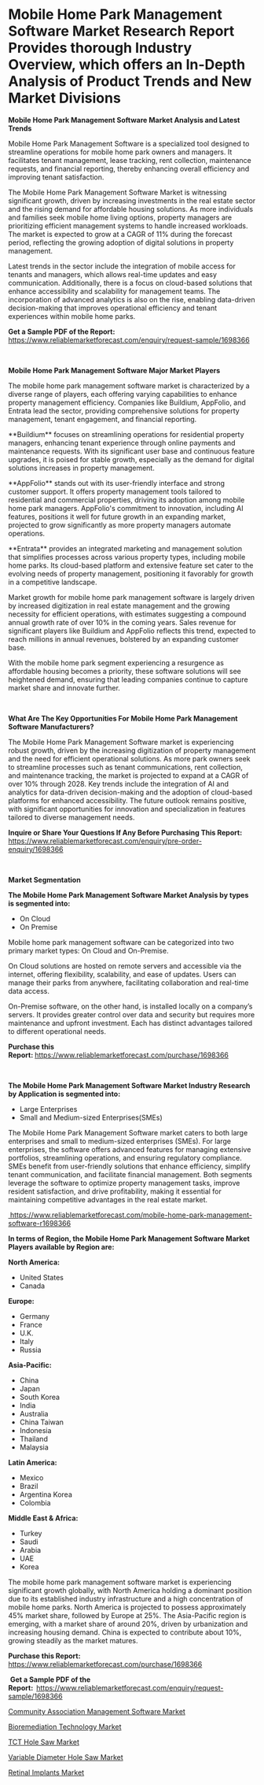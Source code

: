 <p><h1>Mobile Home Park Management Software Market Research Report Provides thorough Industry Overview, which offers an In-Depth Analysis of Product Trends and New Market Divisions</h1></p><p><strong>Mobile Home Park Management Software Market Analysis and Latest Trends</strong></p>
<p><p>Mobile Home Park Management Software is a specialized tool designed to streamline operations for mobile home park owners and managers. It facilitates tenant management, lease tracking, rent collection, maintenance requests, and financial reporting, thereby enhancing overall efficiency and improving tenant satisfaction. </p><p>The Mobile Home Park Management Software Market is witnessing significant growth, driven by increasing investments in the real estate sector and the rising demand for affordable housing solutions. As more individuals and families seek mobile home living options, property managers are prioritizing efficient management systems to handle increased workloads. The market is expected to grow at a CAGR of 11% during the forecast period, reflecting the growing adoption of digital solutions in property management. </p><p>Latest trends in the sector include the integration of mobile access for tenants and managers, which allows real-time updates and easy communication. Additionally, there is a focus on cloud-based solutions that enhance accessibility and scalability for management teams. The incorporation of advanced analytics is also on the rise, enabling data-driven decision-making that improves operational efficiency and tenant experiences within mobile home parks.</p></p>
<p><strong>Get a Sample PDF of the Report:&nbsp;</strong> <a href="https://www.reliablemarketforecast.com/enquiry/request-sample/1698366?utm_campaign=1117&utm_medium=2&utm_source=Github&utm_content=ia&utm_term=20102024&utm_id=mobile-home-park-management-software">https://www.reliablemarketforecast.com/enquiry/request-sample/1698366</a></p>
<p>&nbsp;</p>
<p><strong>Mobile Home Park Management Software Major Market Players</strong></p>
<p><p>The mobile home park management software market is characterized by a diverse range of players, each offering varying capabilities to enhance property management efficiency. Companies like Buildium, AppFolio, and Entrata lead the sector, providing comprehensive solutions for property management, tenant engagement, and financial reporting.</p><p>**Buildium** focuses on streamlining operations for residential property managers, enhancing tenant experience through online payments and maintenance requests. With its significant user base and continuous feature upgrades, it is poised for stable growth, especially as the demand for digital solutions increases in property management.</p><p>**AppFolio** stands out with its user-friendly interface and strong customer support. It offers property management tools tailored to residential and commercial properties, driving its adoption among mobile home park managers. AppFolio's commitment to innovation, including AI features, positions it well for future growth in an expanding market, projected to grow significantly as more property managers automate operations.</p><p>**Entrata** provides an integrated marketing and management solution that simplifies processes across various property types, including mobile home parks. Its cloud-based platform and extensive feature set cater to the evolving needs of property management, positioning it favorably for growth in a competitive landscape.</p><p>Market growth for mobile home park management software is largely driven by increased digitization in real estate management and the growing necessity for efficient operations, with estimates suggesting a compound annual growth rate of over 10% in the coming years. Sales revenue for significant players like Buildium and AppFolio reflects this trend, expected to reach millions in annual revenues, bolstered by an expanding customer base.</p><p>With the mobile home park segment experiencing a resurgence as affordable housing becomes a priority, these software solutions will see heightened demand, ensuring that leading companies continue to capture market share and innovate further.</p></p>
<p>&nbsp;</p>
<p><strong>What Are The Key Opportunities For Mobile Home Park Management Software Manufacturers?</strong></p>
<p><p>The Mobile Home Park Management Software market is experiencing robust growth, driven by the increasing digitization of property management and the need for efficient operational solutions. As more park owners seek to streamline processes such as tenant communications, rent collection, and maintenance tracking, the market is projected to expand at a CAGR of over 10% through 2028. Key trends include the integration of AI and analytics for data-driven decision-making and the adoption of cloud-based platforms for enhanced accessibility. The future outlook remains positive, with significant opportunities for innovation and specialization in features tailored to diverse management needs.</p></p>
<p><strong>Inquire or Share Your Questions If Any Before Purchasing This Report:</strong> <a href="https://www.reliablemarketforecast.com/enquiry/pre-order-enquiry/1698366?utm_campaign=1117&utm_medium=2&utm_source=Github&utm_content=ia&utm_term=20102024&utm_id=mobile-home-park-management-software">https://www.reliablemarketforecast.com/enquiry/pre-order-enquiry/1698366</a></p>
<p>&nbsp;</p>
<p><strong>Market Segmentation</strong></p>
<p><strong>The Mobile Home Park Management Software Market Analysis by types is segmented into:</strong></p>
<p><ul><li>On Cloud</li><li>On Premise</li></ul></p>
<p><p>Mobile home park management software can be categorized into two primary market types: On Cloud and On-Premise. </p><p>On Cloud solutions are hosted on remote servers and accessible via the internet, offering flexibility, scalability, and ease of updates. Users can manage their parks from anywhere, facilitating collaboration and real-time data access. </p><p>On-Premise software, on the other hand, is installed locally on a company’s servers. It provides greater control over data and security but requires more maintenance and upfront investment. Each has distinct advantages tailored to different operational needs.</p></p>
<p><strong>Purchase this Report:&nbsp;</strong><a href="https://www.reliablemarketforecast.com/purchase/1698366?utm_campaign=1117&utm_medium=2&utm_source=Github&utm_content=ia&utm_term=20102024&utm_id=mobile-home-park-management-software">https://www.reliablemarketforecast.com/purchase/1698366</a></p>
<p>&nbsp;</p>
<p><strong>The Mobile Home Park Management Software Market Industry Research by Application is segmented into:</strong></p>
<p><ul><li>Large Enterprises</li><li>Small and Medium-sized Enterprises(SMEs)</li></ul></p>
<p><p>The Mobile Home Park Management Software market caters to both large enterprises and small to medium-sized enterprises (SMEs). For large enterprises, the software offers advanced features for managing extensive portfolios, streamlining operations, and ensuring regulatory compliance. SMEs benefit from user-friendly solutions that enhance efficiency, simplify tenant communication, and facilitate financial management. Both segments leverage the software to optimize property management tasks, improve resident satisfaction, and drive profitability, making it essential for maintaining competitive advantages in the real estate market.</p></p>
<p><a href="https://www.reliablemarketforecast.com/mobile-home-park-management-software-r1698366?utm_campaign=1117&utm_medium=2&utm_source=Github&utm_content=ia&utm_term=20102024&utm_id=mobile-home-park-management-software">&nbsp;https://www.reliablemarketforecast.com/mobile-home-park-management-software-r1698366</a></p>
<p><strong>In terms of Region, the Mobile Home Park Management Software Market Players available by Region are:</strong></p>
<p>
    <p> <strong> North America: </strong>
        <ul>
            <li>United States</li>
            <li>Canada</li>
        </ul>
        </p> 
    <p> <strong> Europe: </strong>
        <ul>
            <li>Germany</li>
            <li>France</li>
            <li>U.K.</li>
            <li>Italy</li>
            <li>Russia</li>
        </ul>
        </p> 
    <p> <strong> Asia-Pacific: </strong>
        <ul>
            <li>China</li>
            <li>Japan</li>
            <li>South Korea</li>
            <li>India</li>
            <li>Australia</li>
            <li>China Taiwan</li>
            <li>Indonesia</li>
            <li>Thailand</li>
            <li>Malaysia</li>
        </ul>
        </p> 
    <p> <strong> Latin America: </strong>
        <ul>
            <li>Mexico</li>
            <li>Brazil</li>
            <li>Argentina Korea</li>
            <li>Colombia</li>
        </ul>
        </p> 
    <p> <strong> Middle East & Africa: </strong>
        <ul>
            <li>Turkey</li>
            <li>Saudi</li>
            <li>Arabia</li>
            <li>UAE</li>
            <li>Korea</li>
        </ul>
    </p>
    </p>
<p><p>The mobile home park management software market is experiencing significant growth globally, with North America holding a dominant position due to its established industry infrastructure and a high concentration of mobile home parks. North America is projected to possess approximately 45% market share, followed by Europe at 25%. The Asia-Pacific region is emerging, with a market share of around 20%, driven by urbanization and increasing housing demand. China is expected to contribute about 10%, growing steadily as the market matures.</p></p>
<p><strong>Purchase this Report: </strong><a href="https://www.reliablemarketforecast.com/purchase/1698366?utm_campaign=1117&utm_medium=2&utm_source=Github&utm_content=ia&utm_term=20102024&utm_id=mobile-home-park-management-software">https://www.reliablemarketforecast.com/purchase/1698366</a></p>
<p>&nbsp;<strong>Get a Sample PDF of the Report:&nbsp;&nbsp;</strong><a href="https://www.reliablemarketforecast.com/enquiry/request-sample/1698366?utm_campaign=1117&utm_medium=2&utm_source=Github&utm_content=ia&utm_term=20102024&utm_id=mobile-home-park-management-software">https://www.reliablemarketforecast.com/enquiry/request-sample/1698366</a></p>
<p><strong></strong></p>
<p><p><a href="https://github.com/AKSHATREPORTPRIME/Market-Research-Report-List-6/blob/main/community-association-management-software-market.md?utm_campaign=1117&utm_medium=2&utm_source=Github&utm_content=ia&utm_term=20102024&utm_id=mobile-home-park-management-software">Community Association Management Software Market</a></p><p><a href="https://www.linkedin.com/pulse/market-leaders-laggards-global-bioremediation-technology-u3lrf?utm_campaign=1117&utm_medium=2&utm_source=Github&utm_content=ia&utm_term=20102024&utm_id=mobile-home-park-management-software">Bioremediation Technology Market</a></p><p><a href="https://issuu.com/reportprime-2/docs/tct-hole-saw-market-size-2030.pptx_898f956af57fad?utm_campaign=1117&utm_medium=2&utm_source=Github&utm_content=ia&utm_term=20102024&utm_id=mobile-home-park-management-software">TCT Hole Saw Market</a></p><p><a href="https://issuu.com/reportprime-2/docs/variable-diameter-hole-saw-market-s_722c40984eba88?utm_campaign=1117&utm_medium=2&utm_source=Github&utm_content=ia&utm_term=20102024&utm_id=mobile-home-park-management-software">Variable Diameter Hole Saw Market</a></p><p><a href="https://www.linkedin.com/pulse/retinal-implants-sector-surge-107-growth-roadmap-2031-trac-market-u2jef?utm_campaign=1117&utm_medium=2&utm_source=Github&utm_content=ia&utm_term=20102024&utm_id=mobile-home-park-management-software">Retinal Implants Market</a></p></p>